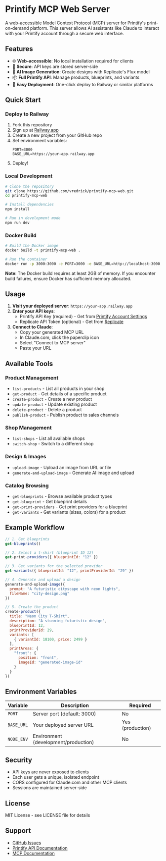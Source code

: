 # Printify MCP Web Server

A web-accessible Model Context Protocol (MCP) server for Printify's print-on-demand platform. This server allows AI assistants like Claude to interact with your Printify account through a secure web interface.

## Features

- 🌐 **Web-accessible**: No local installation required for clients
- 🔐 **Secure**: API keys are stored server-side
- 🎨 **AI Image Generation**: Create designs with Replicate's Flux model
- 📦 **Full Printify API**: Manage products, blueprints, and variants
- 🚀 **Easy Deployment**: One-click deploy to Railway or similar platforms

## Quick Start

### Deploy to Railway

1. Fork this repository
2. Sign up at [Railway.app](https://railway.app)
3. Create a new project from your GitHub repo
4. Set environment variables:
   ```
   PORT=3000
   BASE_URL=https://your-app.railway.app
   ```
5. Deploy!

### Local Development

```bash
# Clone the repository
git clone https://github.com/vredrick/printify-mcp-web.git
cd printify-mcp-web

# Install dependencies
npm install

# Run in development mode
npm run dev
```

### Docker Build

```bash
# Build the Docker image
docker build -t printify-mcp-web .

# Run the container
docker run -p 3000:3000 -e PORT=3000 -e BASE_URL=http://localhost:3000 printify-mcp-web
```

**Note**: The Docker build requires at least 2GB of memory. If you encounter build failures, ensure Docker has sufficient memory allocated.

## Usage

1. **Visit your deployed server**: `https://your-app.railway.app`
2. **Enter your API keys**:
   - Printify API Key (required) - Get from [Printify Account Settings](https://printify.com/app/account/api)
   - Replicate API Token (optional) - Get from [Replicate](https://replicate.com/account/api-tokens)
3. **Connect to Claude**:
   - Copy your generated MCP URL
   - In Claude.com, click the paperclip icon
   - Select "Connect to MCP server"
   - Paste your URL

## Available Tools

### Product Management
- `list-products` - List all products in your shop
- `get-product` - Get details of a specific product
- `create-product` - Create a new product
- `update-product` - Update existing product
- `delete-product` - Delete a product
- `publish-product` - Publish product to sales channels

### Shop Management
- `list-shops` - List all available shops
- `switch-shop` - Switch to a different shop

### Design & Images
- `upload-image` - Upload an image from URL or file
- `generate-and-upload-image` - Generate AI image and upload

### Catalog Browsing
- `get-blueprints` - Browse available product types
- `get-blueprint` - Get blueprint details
- `get-print-providers` - Get print providers for a blueprint
- `get-variants` - Get variants (sizes, colors) for a product

## Example Workflow

```javascript
// 1. Get blueprints
get-blueprints()

// 2. Select a t-shirt (blueprint ID 12)
get-print-providers({ blueprintId: "12" })

// 3. Get variants for the selected provider
get-variants({ blueprintId: "12", printProviderId: "29" })

// 4. Generate and upload a design
generate-and-upload-image({
  prompt: "A futuristic cityscape with neon lights",
  fileName: "city-design.png"
})

// 5. Create the product
create-product({
  title: "Neon City T-Shirt",
  description: "A stunning futuristic design",
  blueprintId: 12,
  printProviderId: 29,
  variants: [
    { variantId: 18100, price: 2499 }
  ],
  printAreas: {
    "front": { 
      position: "front", 
      imageId: "generated-image-id" 
    }
  }
})
```

## Environment Variables

| Variable | Description | Required |
|----------|-------------|----------|
| `PORT` | Server port (default: 3000) | No |
| `BASE_URL` | Your deployed server URL | Yes (production) |
| `NODE_ENV` | Environment (development/production) | No |

## Security

- API keys are never exposed to clients
- Each user gets a unique, isolated endpoint
- CORS configured for Claude.com and other MCP clients
- Sessions are maintained server-side

## License

MIT License - see LICENSE file for details

## Support

- [GitHub Issues](https://github.com/vredrick/printify-mcp-web/issues)
- [Printify API Documentation](https://developers.printify.com/)
- [MCP Documentation](https://modelcontextprotocol.io/)
